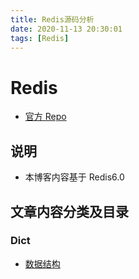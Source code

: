 ```yaml
---
title: Redis源码分析
date: 2020-11-13 20:30:01
tags: [Redis]
---
```


# Redis

- [官方 Repo](https://github.com/redis/redis)

## 说明

- 本博客内容基于 Redis6.0

## 文章内容分类及目录

### Dict

- [数据结构](https://lrtz-v.github.io/2020/11/14/Redis-Datastruct/)
